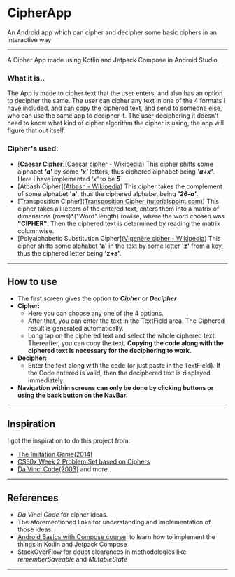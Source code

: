 # CipherApp
 An Android app which can cipher and decipher some basic ciphers in an interactive way

<hr>
A Cipher App made using Kotlin and Jetpack Compose in Android Studio.

### What it is..

The App is made to cipher text that the user enters, and also has an option to decipher the same.
The user can cipher any text in one of the 4 formats I have included, and can copy the ciphered text, and send to someone else, who can use the same app to decipher it. The user deciphering it doesn't need to know what kind of cipher algorithm the cipher is using, the app will figure that out itself.

### Cipher's used:

- [**Caesar Cipher**]([Caesar cipher - Wikipedia](https://en.wikipedia.org/wiki/Caesar_cipher))
	This cipher shifts some alphabet ***'a'*** by some ***'x'*** letters, thus ciphered alphabet being ***'a+x'***. Here I have implemented *'x'* to be ***5***
- [Atbash Cipher]([Atbash - Wikipedia](https://en.wikipedia.org/wiki/Atbash))
	This cipher takes the complement of some alphabet **'a'**, thus the ciphered alphabet being 
	***'26-a'***.
- [Transposition Cipher]([Transposition Cipher (tutorialspoint.com)](https://www.tutorialspoint.com/cryptography_with_python/cryptography_with_python_transposition_cipher.htm))
	This cipher takes all letters of the entered text, enters them into a matrix of dimensions 
	(rows)\*("Word".length) rowise, where the word chosen was **"CIPHER"**. 
	Then the ciphered text is determined by reading the matrix columnwise.
- [Polyalphabetic Substitution Cipher]([Vigenère cipher - Wikipedia](https://en.wikipedia.org/wiki/Vigen%C3%A8re_cipher))
	This cipher shifts some alphabet **'a'** in the text by some letter **'z'** from a key, thus the ciphered letter being **'z+a'**.

<hr>

## How to use
- The first screen gives the option to ***Cipher*** or ***Decipher***
- **Cipher:**
	- Here you can choose any one of the 4 options.
	- After that, you can enter the text in the TextField area.
	  The Ciphered result is generated automatically.
	- Long tap on the ciphered text and select the whole ciphered text. Thereafter, you can copy the text. 
	  **Copying the code along with the ciphered text is necessary for the deciphering to work.**
- **Decipher:** 
	- Enter the text along with the code (or just paste in the TextField). If the Code entered is valid, then the deciphered text is displayed immediately.
- **Navigation within screens can only be done by clicking buttons or using the back button on the NavBar.**

<hr>

## Inspiration

I got the inspiration to do this project from:
- [The Imitation Game(2014)](https://www.imdb.com/title/tt2084970/)
- [CS50x Week 2 Problem Set based on Ciphers](https://cs50.harvard.edu/x/2022/psets/2/)
- [Da Vinci Code(2003)](https://en.wikipedia.org/wiki/The_Da_Vinci_Code)
and more..

<hr>

## References
- *Da Vinci Code* for cipher ideas.
- The aforementioned links for understanding and implementation of those ideas.
- [Android Basics with Compose course](https://developer.android.com/courses/android-basics-compose/course)  to learn how to implement the things in Kotlin and Jetpack Compose
- StackOverFlow for doubt clearances in methodologies like 
  *rememberSaveable* and *MutableState*
<hr>
